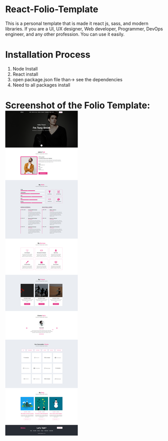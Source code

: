 # React-Folio-Template
This is a personal template that is made it react js, sass, and modern libraries. If you are a UI, UX designer, Web developer, Programmer, DevOps engineer, and any other profession. You can use it easily.

# Installation Process

1. Node Install
2. React install
3. open package.json file than-> see the dependencies
4. Need to all packages install 

# Screenshot of the Folio Template: <img src="nfolio.png" alt="Folio">

